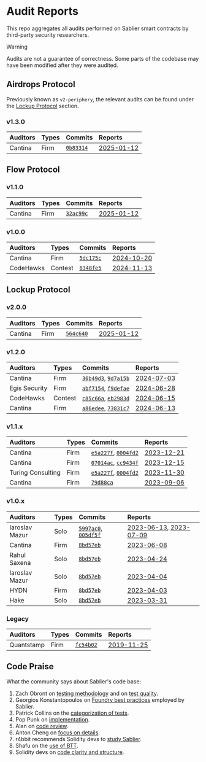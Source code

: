 # Audit Reports

This repo aggregates all audits performed on Sablier smart contracts by third-party security researchers.

> [!WARNING]  
> Audits are not a guarantee of correctness. Some parts of the codebase may have been modified after they were audited.

## Airdrops Protocol

Previously known as `v2-periphery`, the relevant audits can be found under the [Lockup Protocol](#lockup-protocol)
section.

### v1.3.0

[0b83314]: https://github.com/sablier-labs/airdrops/tree/0b83314f77cc1c4f5c8725c9cc121c9e77fcc94e

| Auditors | Types | Commits              | Reports                                              |
| :------- | :---- | :------------------- | :--------------------------------------------------- |
| Cantina  | Firm  | [`0b83314`][0b83314] | [2025-01-12](./airdrops/v1.0.0/20250112_cantina.pdf) |

## Flow Protocol

### v1.1.0

[32ac99c]: https://github.com/sablier-labs/flow/tree/32ac99c89393009166ca05e9a4e75ac34a442139

| Auditors | Types | Commits              | Reports                                          |
| :------- | :---- | :------------------- | :----------------------------------------------- |
| Cantina  | Firm  | [`32ac99c`][32ac99c] | [2025-01-12](./flow/v1.1.0/20250112_cantina.pdf) |

### v1.0.0

[5dc175c]: https://github.com/sablier-labs/flow/tree/5dc175cca189ba0401b1e877a62e5ca13a85384b
[8348fe5]: https://github.com/sablier-labs/flow/tree/8348fe510fddbe681a1ea055ec65f08c310a0e1c

| Auditors  | Types   | Commits              | Reports                                          |
| :-------- | :------ | :------------------- | :----------------------------------------------- |
| Cantina   | Firm    | [`5dc175c`][5dc175c] | [2024-10-20](./flow/v1.0.x/20241020_cantina.pdf) |
| CodeHawks | Contest | [`8348fe5`][8348fe5] | [2024-11-13](./flow/v1.0.x/20241113_flow.md)     |

## Lockup Protocol

### v2.0.0

[564c640]: https://github.com/sablier-labs/lockup/tree/564c640311ea9949f47f20d70c156bdd829e31d6

| Auditors | Types | Commits              | Reports                                            |
| :------- | :---- | :------------------- | :------------------------------------------------- |
| Cantina  | Firm  | [`564c640`][564c640] | [2025-01-12](./lockup/v2.0.0/20250112_cantina.pdf) |

### v1.2.0

[36b49d3]: https://github.com/sablier-labs/lockup/tree/36b49d3bf2a396d19083d28247e8e03d7a3a2ee1
[9d7a15b]: https://github.com/sablier-labs/v2-periphery/tree/9d7a15b0128d549cbac7e33ab2593cfdbf229fc7
[abf7154]: https://github.com/sablier-labs/lockup/tree/abf7154d5371ab957b86fce9a8a4801499573d63
[f9defae]: https://github.com/sablier-labs/v2-periphery/tree/f9defaeb185360d09abba3f7e2f748d993063296
[c85c66a]: https://github.com/sablier-labs/lockup/tree/c85c66ac0a3f3f287ba10a5c267c1ce67d1b6aeb
[eb2983d]: https://github.com/sablier-labs/v2-periphery/tree/eb2983ddddf05d86f5f4483b23541b3e655f32e6
[a86edee]: https://github.com/sablier-labs/lockup/tree/a86edeeecb57a2ba2e6fb5a4a4049e62f0b8f2a6
[73831c7]: https://github.com/sablier-labs/v2-periphery/tree/73831c7dcaa5ec4e2fed6caa0f8040154e53030a

| Auditors      | Types   | Commits                                    | Reports                                            |
| :------------ | :------ | :----------------------------------------- | :------------------------------------------------- |
| Cantina       | Firm    | [`36b49d3`][36b49d3], [`9d7a15b`][9d7a15b] | [2024-07-03](./lockup/v1.2.0/20240703_cantina.pdf) |
| Egis Security | Firm    | [`abf7154`][abf7154], [`f9defae`][f9defae] | [2024-06-28](./lockup/v1.2.0/20240628_egis.pdf)    |
| CodeHawks     | Contest | [`c85c66a`][c85c66a], [`eb2983d`][eb2983d] | [2024-06-15](./lockup/v1.2.0/20240615_codehawk.md) |
| Cantina       | Firm    | [`a86edee`][a86edee], [`73831c7`][73831c7] | [2024-06-13](./lockup/v1.2.0/20240613_cantina.pdf) |

### v1.1.x

[e5a227f]: https://github.com/sablier-labs/lockup/tree/e5a227f77ededaf4d2737b36ed958445ad86eee9
[0004fd2]: https://github.com/sablier-labs/v2-periphery/tree/0004fd2e61e032df3d895045ec414ecb212ddcc8
[07014ac]: https://github.com/sablier-labs/lockup/tree/07014ac
[cc9434f]: https://github.com/sablier-labs/v2-periphery/tree/cc9434f
[79d88ca]: https://github.com/sablier-labs/v2-periphery/tree/79d88ca

| Auditors          | Types | Commits                                    | Reports                                            |
| :---------------- | :---- | :----------------------------------------- | :------------------------------------------------- |
| Cantina           | Firm  | [`e5a227f`][e5a227f], [`0004fd2`][0004fd2] | [2023-12-21](./lockup/v1.1.x/20231221_cantina.pdf) |
| Cantina           | Firm  | [`07014ac`][07014ac], [`cc9434f`][cc9434f] | [2023-12-15](./lockup/v1.1.x/20231215_cantina.pdf) |
| Turing Consulting | Firm  | [`e5a227f`][e5a227f], [`0004fd2`][0004fd2] | [2023-11-30](./lockup/v1.1.x/20231130_turing.pdf)  |
| Cantina           | Firm  | [`79d88ca`][79d88ca]                       | [2023-09-06](./lockup/v1.1.x/20230906_cantina.pdf) |

### v1.0.x

[5997ac0]: https://github.com/sablier-labs/lockup/tree/5997ac05751960259c03aa166158d5db8aea1675
[005df5f]: https://github.com/sablier-labs/v2-periphery/tree/005df5f0452fb2dc4c19a613b9b572982849a35b
[8bd57eb]: https://github.com/sablier-labs/lockup/tree/8bd57ebb31fddf6ef262477e5a378027db8b85d8

| Auditors       | Types | Commits                                    | Reports                                                                                                         |
| :------------- | :---- | :----------------------------------------- | :-------------------------------------------------------------------------------------------------------------- |
| Iaroslav Mazur | Solo  | [`5997ac0`][5997ac0], [`005df5f`][005df5f] | [2023-06-13](./lockup/v1.0.x/20230613_iaro_core.pdf), [2023-07-09](./lockup/v1.0.x/20230709_iaro_periphery.pdf) |
| Cantina        | Firm  | [`8bd57eb`][8bd57eb]                       | [2023-06-08](./lockup/v1.0.x/20230608_cantina.pdf)                                                              |
| Rahul Saxena   | Solo  | [`8bd57eb`][8bd57eb]                       | [2023-04-24](./lockup/v1.0.x/20230424_rahul.pdf)                                                                |
| Iaroslav Mazur | Solo  | [`8bd57eb`][8bd57eb]                       | [2023-04-04](./lockup/v1.0.x/20230404_iaro.pdf)                                                                 |
| HYDN           | Firm  | [`8bd57eb`][8bd57eb]                       | [2023-04-03](./lockup/v1.0.x/20230403_hydn.pdf)                                                                 |
| Hake           | Solo  | [`8bd57eb`][8bd57eb]                       | [2023-03-31](./lockup/v1.0.x/20230331_hake.pdf)                                                                 |

### Legacy

[fc54b02]: https://github.com/sablier-labs/v1-protocol/tree/fc54b0233e186232f6d724fa89d1cf7c1f45c688

| Auditors   | Types | Commits              | Reports                                        |
| :--------- | :---- | :------------------- | :--------------------------------------------- |
| Quantstamp | Firm  | [`fc54b02`][fc54b02] | [2019-11-25](./legacy/20191125_quantstamp.pdf) |

## Code Praise

What the community says about Sablier's code base:

1. Zach Obront on [testing methodology](https://x.com/zachobront/status/1668998130392616966) and on
   [test quality](https://x.com/zachobront/status/1680629892742782977).
1. Georgios Konstantopoulos on [Foundry best practices](https://x.com/gakonst/status/1681792186281521162) employed by
   Sablier.
1. Patrick Collins on the [categorization of tests](https://x.com/PatrickAlphaC/status/1715064363105587309).
1. Pop Punk on [implementation](https://x.com/PopPunkOnChain/status/1681858703463424000).
1. Alan on [code review](https://x.com/ltsCuzzo/status/1681959372698841094).
1. Anton Cheng on [focus on details](https://x.com/antonttc/status/1680046043701088258).
1. r4bbit recommends Solidity devs to [study Sablier](https://x.com/0x_r4bbit/status/1681769698784862208).
1. Shafu on the [use of BTT](https://x.com/shafu0x/status/1683976749309100033).
1. Solidity devs on [code clarity and structure](https://x.com/PaulRBerg/status/1732327663312797700).
